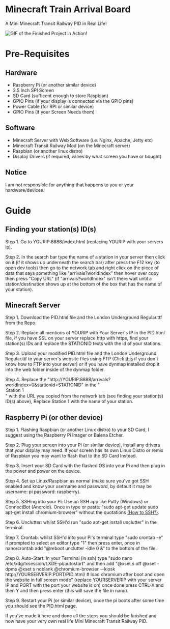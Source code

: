 # Minecraft Train Arrival Board
A Mini Minecraft Transit Railway PID in Real Life! 

![GIF of the Finished Project in Action!](https://your-file-is-ready-to-download.zip/minecraft/the.gif)
# Pre-Requisites
## Hardware
- Raspberry Pi (or another similar device) 
- 3.5 Inch SPI Screen 
- SD Card (sufficent enough to store Raspbian) 
- GPIO Pins (if your display is connected via the GPIO pins) 
- Power Cable (for RPI or similar device)
- GPIO Pins (if your Screen Needs them)
## Software
- Minecraft Server with Web Software (i.e. Nginx, Apache, Jetty etc)
- Minecraft Transit Railway Mod (on the Minecraft server)
- Raspbian (or another linux distro)
- Display Drivers (if required, varies by what screen you have or bought)
## Notice
I am not responsible for anything that happens to you or your hardware/devices.
# Guide
## Finding your station(s) ID(s)
Step 1. Go to YOURIP:8888/index.html (replacing YOURIP with your servers ip). 

Step 2. In the search bar type the name of a station in your server then click on it (if it shows up underneath the search bar) after press the F12 key (to open dev tools) then go to the network tab and right click on the piece of data that says something like "arrivals?worldIndex" then hover over copy then press "Copy URL" (if "arrivals?worldIndex" isn't there wait until a station/destination shows up at the bottom of the box that has the name of your station).
## Minecraft Server
Step 1. Download the PID.html file and the London Underground Regular.ttf from the Repo.

Step 2. Replace all mentions of YOURIP with Your Server's IP in the PID.html file, if you have SSL on your server replace http with https, find your station(s) IDs and replace the STATIONID texts with the id of your stations.

Step 3. Upload your modified PID.html file and the London Underground Regular.ttf to your server's website files using FTP (Click [this](https://www.google.com/search?q=how+to+ftp+into+a+minecraft+server&sca_esv=247eb50602a83f19&sxsrf=ADLYWIJR3kGoJjZTtqZKw94yG_KOqH1T_w%3A1722005115959&source=hp&ei=e7ajZpeQOMi7hbIPgNHZ8QU&iflsig=AL9hbdgAAAAAZqPEi4LPnsZZ_mu6iU6azWEtswprxL18&oq=How+t&gs_lp=Egdnd3Mtd2l6IgVIb3cgdEgAUABYAHAAeACQAQCYAQCgAQCqAQC4AQzIAQCYAgCgAgCYAwCSBwCgBwA&sclient=gws-wiz&ved=0ahUKEwjXufH5-MSHAxXIXUEAHYBoNl4Q4dUDCB8) if you don't know how to FTP into your server) or if you have dynmap installed drop it into the web folder inside of the dynmap folder.

Step 4. Replace the "http://YOURIP:8888/arrivals?worldIndex=0&stationId=STATIONID" in the "<option value="http://YOURIP:8888/arrivals?worldIndex=0&stationId=STATIONID">Station 1</option>" with the URL you copied from the network tab (see finding your station(s) ID(s) above), Replace Station 1 with the name of your station.
## Raspberry Pi (or other device)
Step 1. Flashing Raspbian (or another Linux distro) to your SD Card, I suggest using the Raspberry Pi Imager or Balena Etcher. 

Step 2. Plug your screen into your Pi (or similar device), install any drivers that your display may need. If your screen has its own Linux Distro or remix of Raspbian you may want to flash that to the SD Card Instead. 

Step 3. Insert your SD Card with the flashed OS into your Pi and then plug in the power and power on the device. 

Step 4. Set up Linux/Raspbian as normal (make sure you've got SSH enabled and know your username and password, by default it may be username: pi password: raspberry).

Step 5. SSHing into your Pi: Use an SSH app like Putty (Windows) or ConnectBot (Android). Once in type or paste: "sudo apt-get update
sudo apt-get install chromium-browser" without the quotations [(How to SSH?)](https://www.google.com/search?q=how+to+ssh+into+a+raspberry+pi&sca_esv=247eb50602a83f19&ei=Db6jZuPbLLLBhbIPx-7gqAg&ved=0ahUKEwijlvSVgMWHAxWyYEEAHUc3GIUQ4dUDCBA&uact=5&oq=how+to+ssh+into+a+raspberry+pi&gs_lp=Egxnd3Mtd2l6LXNlcnAiHmhvdyB0byBzc2ggaW50byBhIHJhc3BiZXJyeSBwaTILEAAYgAQYkQIYigUyCxAAGIAEGJECGIoFMgUQABiABDILEAAYgAQYkQIYigUyBBAAGB4yCxAAGIAEGIYDGIoFMggQABiABBiiBDIIEAAYgAQYogQyCBAAGIAEGKIESJElUPwDWNkbcAJ4ApABAJgBmAGgAeICqgEDMy4xuAEDyAEA-AEBmAIGoAL1AcICBBAAGEfCAgcQABiABBgNwgIGEAAYBxgemAMAiAYBkAYIkgcBNqAHsCQ&sclient=gws-wiz-serp).

Step 6. Unclutter: whilst SSH'd run "sudo apt-get install unclutter" in the terminal.

Step 7. Crontab: whilst SSH'd into your Pi's terminal type "sudo crontab -e" if prompted to select an editor type "1" then press enter, once in nano/crontab add
"@reboot unclutter -idle 0 &" 
to the bottom of the file.

Step 8. Auto-Start: In your Terminal (in ssh) type "sudo nano /etc/xdg/lxsession/LXDE-pi/autostart" and then add "@xset s off @xset -dpms @xset s noblank @chromium-browser --kiosk http://YOURSERVERIP:PORT/PID.html/ # load chromium after boot and open the website in full screen mode" (replace YOURSERVERIP with your server IP and PORT with the port your website is on) once done press CTRL-X and then Y and then press enter (this will save the file in nano).

Step 9. Restart your Pi (or similar device), once the pi boots after some time you should see the PID.html page.

If you've made it here and done all the steps you should be finished and now have your very own real life Mini Minecraft Transit Railway PID.
